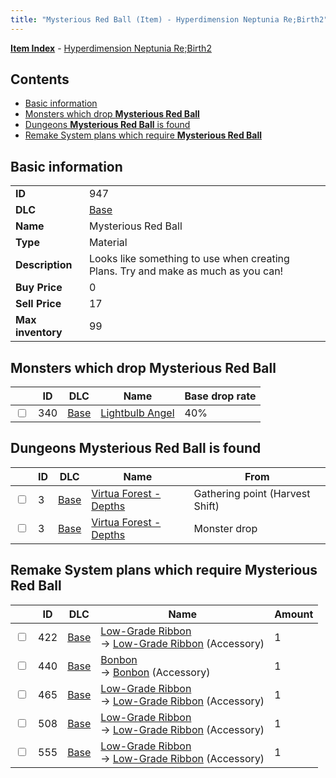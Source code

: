 ```yaml
---
title: "Mysterious Red Ball (Item) - Hyperdimension Neptunia Re;Birth2"
---
```


[**Item Index**](/neptunia/rb2/item/index.html) - [Hyperdimension Neptunia Re;Birth2](/neptunia/rb2)

## Contents

- [Basic information](#basic-information)
- [Monsters which drop **Mysterious Red Ball**](#monsters-which-drop-mysterious-red-ball)
- [Dungeons **Mysterious Red Ball** is found](#dungeons-mysterious-red-ball-is-found)
- [Remake System plans which require **Mysterious Red Ball**](#remake-system-plans-which-require-mysterious-red-ball)

## Basic information

|   |   |
| -- | -- |
| **ID** | 947 |
| **DLC** | [Base](/neptunia/rb2/dlc/0-base.html) |
| **Name** | Mysterious Red Ball |
| **Type** | Material |
| **Description** | Looks like something to use when creating Plans. Try and make as much as you can! |
| **Buy Price** | 0 |
| **Sell Price** | 17 |
| **Max inventory** | 99 |

## Monsters which drop **Mysterious Red Ball**

|    | ID | DLC | Name | Base drop rate |
| -- | -- | --- | ---- | -------------- |
| <input type="checkbox" id="rb2-monster-0-340" class="trackbox" /> | 340 | [Base](/neptunia/rb2/dlc/0-base.html) | [Lightbulb Angel](/neptunia/rb2/monster/0-340-lightbulb-angel.html) | 40% |

## Dungeons **Mysterious Red Ball** is found

|    | ID | DLC | Name | From |
| -- | -- | --- | ---- | ---- |
| <input type="checkbox" id="rb2-dungeon-0-3" class="trackbox" /> | 3 | [Base](/neptunia/rb2/dlc/0-base.html) | [Virtua Forest - Depths](/neptunia/rb2/dungeon/0-3-virtua-forest-depths.html) | Gathering point (Harvest Shift) |
| <input type="checkbox" id="rb2-dungeon-0-3" class="trackbox" /> | 3 | [Base](/neptunia/rb2/dlc/0-base.html) | [Virtua Forest - Depths](/neptunia/rb2/dungeon/0-3-virtua-forest-depths.html) | Monster drop |

## Remake System plans which require **Mysterious Red Ball**

|    | ID | DLC | Name | Amount |
| -- | -- | --- | ---- | ------ |
| <input type="checkbox" id="rb2-remake-0-422" class="trackbox" /> | 422 | [Base](/neptunia/rb2/dlc/0-base.html) | [Low-Grade Ribbon](/neptunia/rb2/remake/0-422-low-grade-ribbon.html)<br />→ [Low-Grade Ribbon](/neptunia/rb2/item/0-2339-low-grade-ribbon.html) (Accessory) | 1 |
| <input type="checkbox" id="rb2-remake-0-440" class="trackbox" /> | 440 | [Base](/neptunia/rb2/dlc/0-base.html) | [Bonbon](/neptunia/rb2/remake/0-440-bonbon.html)<br />→ [Bonbon](/neptunia/rb2/item/0-2357-bonbon.html) (Accessory) | 1 |
| <input type="checkbox" id="rb2-remake-0-465" class="trackbox" /> | 465 | [Base](/neptunia/rb2/dlc/0-base.html) | [Low-Grade Ribbon](/neptunia/rb2/remake/0-465-low-grade-ribbon.html)<br />→ [Low-Grade Ribbon](/neptunia/rb2/item/0-2396-low-grade-ribbon.html) (Accessory) | 1 |
| <input type="checkbox" id="rb2-remake-0-508" class="trackbox" /> | 508 | [Base](/neptunia/rb2/dlc/0-base.html) | [Low-Grade Ribbon](/neptunia/rb2/remake/0-508-low-grade-ribbon.html)<br />→ [Low-Grade Ribbon](/neptunia/rb2/item/0-2455-low-grade-ribbon.html) (Accessory) | 1 |
| <input type="checkbox" id="rb2-remake-0-555" class="trackbox" /> | 555 | [Base](/neptunia/rb2/dlc/0-base.html) | [Low-Grade Ribbon](/neptunia/rb2/remake/0-555-low-grade-ribbon.html)<br />→ [Low-Grade Ribbon](/neptunia/rb2/item/0-2522-low-grade-ribbon.html) (Accessory) | 1 |